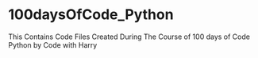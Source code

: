 # 100daysOfCode_Python
This Contains Code Files Created During The Course of 100 days of Code Python by Code with Harry 
